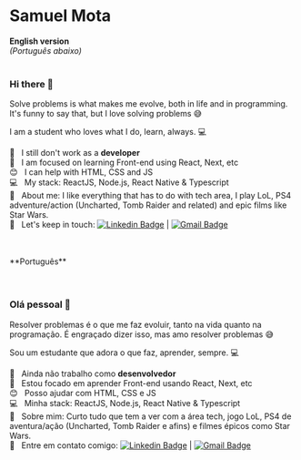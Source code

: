 # Samuel Mota

**English version** <br/>
*(Português abaixo)*
<br/>
<br/>

### Hi there 👋

Solve problems is what makes me evolve, both in life and in programming. It's funny to say that, but I love solving problems 😅

I am a student who loves what I do, learn, always. :computer:

 :rocket:  &nbsp; I still don't work as a **developer**
 <br/> :purple_heart: &nbsp; I am focused on learning Front-end using React, Next, etc
 <br/> :blush: &nbsp; I can help with HTML, CSS and JS
 <br/> :computer: &nbsp; My stack: ReactJS, Node.js, React Native & Typescript
 <br/> 💬  &nbsp; About me: I like everything that has to do with tech area, I play LoL, PS4 adventure/action (Uncharted, Tomb Raider and related) and epic films like Star Wars.
 <br/> :email: &nbsp; Let's keep in touch: [![Linkedin Badge](https://img.shields.io/badge/-Samuel--Mota-blue?style=flat-square&logo=Linkedin&logoColor=white&link=https://www.linkedin.com/in/samuel-mota/)](https://www.linkedin.com/in/samuel-mota/) | [![Gmail Badge](https://img.shields.io/badge/-smagnun@gmail.com-c14438?style=flat-square&logo=Gmail&logoColor=white&link=mailto:smagnun@gmail.com)](mailto:smagnun@gmail.com)

<br/>
<br/>
**Português** <br/>
<br/>
<br/>

### Olá pessoal 👋

Resolver problemas é o que me faz evoluir, tanto na vida quanto na programação. É engraçado dizer isso, mas amo resolver problemas 😅

Sou um estudante que adora o que faz, aprender, sempre. :computer:

 :rocket:  &nbsp; Ainda não trabalho como **desenvolvedor**
 <br/> :purple_heart: &nbsp; Estou focado em aprender Front-end usando React, Next, etc
 <br/> :blush: &nbsp; Posso ajudar com HTML, CSS e JS
 <br/> :computer: &nbsp; Minha stack: ReactJS, Node.js, React Native & Typescript
 <br/> 💬  &nbsp; Sobre mim: Curto tudo que tem a ver com a área tech, jogo LoL, PS4 de aventura/ação (Uncharted, Tomb Raider e afins) e filmes épicos como Star Wars.
 <br/> :email: &nbsp; Entre em contato comigo: [![Linkedin Badge](https://img.shields.io/badge/-Samuel--Mota-blue?style=flat-square&logo=Linkedin&logoColor=white&link=https://www.linkedin.com/in/samuel-mota/)](https://www.linkedin.com/in/samuel-mota/) | [![Gmail Badge](https://img.shields.io/badge/-smagnun@gmail.com-c14438?style=flat-square&logo=Gmail&logoColor=white&link=mailto:smagnun@gmail.com)](mailto:smagnun@gmail.com)


<!--
**samuel-mota/samuel-mota** is a ✨ _special_ ✨ repository because its `README.md` (this file) appears on your GitHub profile.

Here are some ideas to get you started:

- 🔭 I’m currently working on ...
- 🌱 I’m currently learning ...
- 👯 I’m looking to collaborate on ...
- 🤔 I’m looking for help with ...
- 💬 Ask me about ...
- 📫 How to reach me: ...
- 😄 Pronouns: ...
- ⚡ Fun fact: ...
-->
